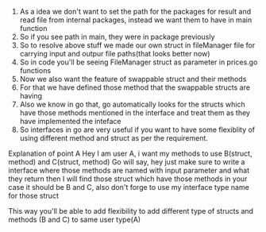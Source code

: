 1. As a idea we don't want to set the path for the packages for result and read file from internal packages, instead we want them to have in main function 
2. So if you see path in main, they were in package previously 
3. So to resolve above stuff we made our own struct in fileManager file for carrying input and outpur file paths(that looks better now)
4. So in code you'll be seeing FileManager struct as parameter in prices.go functions 
5. Now we also want the feature of swappable struct and their methods 
6. For that we have defined those method that the swappable structs are having 
7. Also we know in go that, go automatically looks for the structs which have those methods mentioned in the interface and treat them as they have implemented the inteface 
8. So interfaces in go are very useful if you want to have some flexiblity of using different method and struct as per the requirement.

Explanation of point A
Hey I am user A, i want my methods to use B(struct, method) and C(struct, method)
Go will say, hey just make sure to write a interface where those methods are named with input parameter and what they return then I will find those struct which have those methods in your case it should be B and C, also don't forge to use my interface type name for those struct 

This way you'll be able to add flexibility to add different type of structs and methods (B and C) to same user type(A)